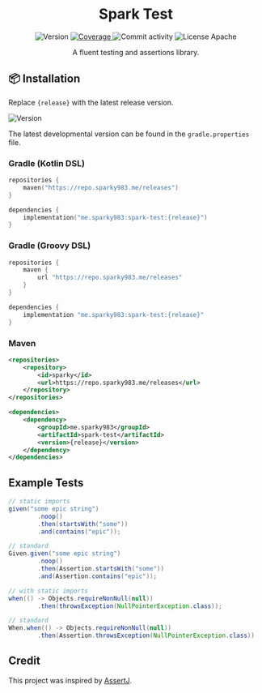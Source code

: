 <h1 align="center">Spark Test</h1>

<p align="center">
    <img src="https://img.shields.io/github/v/tag/sparky983/spark-test?display_name=release&label=Release&style=flat-square&color=e672ff&labelColor=000d26" alt="Version">
    <a href="https://app.codecov.io/gh/sparky983/spark-test">
        <img src="https://img.shields.io/codecov/c/github/sparky983/spark-test?label=Coverage&style=flat-square&color=e672ff&labelColor=000d26" alt="Coverage">
    </a>
    <img src="https://img.shields.io/github/commit-activity/m/sparky983/spark-test?label=Commits&style=flat-square&color=e672ff&labelColor=000d26" alt="Commit activity">
    <img src="https://img.shields.io/github/license/sparky983/spark-test?label=License&style=flat-square&color=e672ff&labelColor=000d26" alt="License Apache">
</p>

<p align="center">A fluent testing and assertions library.</p>

## 📦 Installation

Replace `{release}` with the latest release version.

<img src="https://img.shields.io/github/v/tag/sparky983/spark-test?display_name=release&label=Release&style=flat-square&color=e672ff&labelColor=000d26" alt="Version">

The latest developmental version can be found in the `gradle.properties` file.

### Gradle (Kotlin DSL)

```kotlin
repositories {
    maven("https://repo.sparky983.me/releases")
}

dependencies {
    implementation("me.sparky983:spark-test:{release}")
}
```

### Gradle (Groovy DSL)

```groovy
repositories {
    maven {
        url "https://repo.sparky983.me/releases"
    }
}

dependencies {
    implementation "me.sparky983:spark-test:{release}"
}
```

### Maven

```xml
<repositories>
    <repository>
        <id>sparky</id>
        <url>https://repo.sparky983.me/releases</url>
    </repository>
</repositories>

<dependencies>
    <dependency>
        <groupId>me.sparky983</groupId>
        <artifactId>spark-test</artifactId>
        <version>{release}</version>
    </dependency>
</dependencies>
```

## Example Tests

```java
// static imports
given("some epic string")
        .noop()
        .then(startsWith("some"))
        .and(contains("epic"));

// standard
Given.given("some epic string")
        .noop()
        .then(Assertion.startsWith("some"))
        .and(Assertion.contains("epic"));
```

```java
// with static imports
when(() -> Objects.requireNonNull(null))
        .then(throwsException(NullPointerException.class));

// standard
When.when(() -> Objects.requireNonNull(null))
        .then(Assertion.throwsException(NullPointerException.class))
```

## Credit

This project was inspired by [AssertJ](https://assertj.github.io/doc/).
